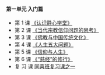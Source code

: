 #### 第一单元 入门篇

- 第 1 课 [《认识静心学堂》](/g1/u1/01)
- 第 2 课 [《当代宗教信仰问题的思考》](/g1/u1/02)
- 第 3 课 [《佛教与中国传统文化》](/g1/u1/03)
- 第 4 课 [《人生五大问题》](/g1/u1/04)
- 第 5 课 [《信仰与人生》](/g1/u1/05)
- 第 6 课 [《“慈经”的修行》](/g1/u1/06)
- 复 习 课 [同喜班复习课之一](/g1/u1)
